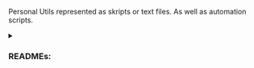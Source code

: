 Personal Utils represented as skripts or text files. As well as automation scripts.

<details>
  <summary><h3>READMEs:</h3></summary>
    <details>
      <summary>Photo Details Extracter</summary>
        Extracts detail properties from all the photos in a folder and displays them on the screen and creates a csv file.
    </details>
    <details>
      <summary>Automat for downloading database from doctor or dentist software with mail notification</summary>
        Disclaimer: Code only works for https://hippneo.kontrax.bg/
          <ol>
            <li>
              Place the file in C:\Users\user.
            </li>
            <li>
              Open cmd.
            </li>
            <li>
              Run the file.
            </li>
            <li>
              Insert a link from the doctor account.
            </li>
            <li>
              Lay back and relax while the automat do it's job. He will send you a notification on your phone when he is ready.
            </li>
          </ol>
          The bot:<br>
          Opens the Chrome browser and configures its settings for downloading,<br>
          Logs into the software,<br>
          Navigates to the database,<br>
          Sets the desired year,<br>
          Sets the desired month,<br>
          Downloads the data for the selected month and sets it to the next month,<br>
          Repeats the process for each remaining year until all the data is donwloaded.<br>
          Alerts the user by logging into the bot's Facebook account and sending a message indicating that the database for the current doctor or dentist has been successfully downloaded. 
    </details>
    <details>
        <summary>Auto PDF Uploader To Wordpress</summary>
          Uploads PDF into a plugin, then imports the PDF into an elementor gadget and repeats.<br>
          the bot:<br>
          Opens the Chrome browser,<br>
          Logs into the website,<br>
          Navigates to the plugin "PDF Poster",<br>
          Moves the first PDF file in a designated "done" folder,<br>
          Uploads the file,
          <br>Visits the specific location on the site,
          <br>Accesses Elementor and places the PDF in the desired position,
          <br>Repeats the process for each remaining PDF until they are all uploaded.
    </details>
    <details>
        <summary>Automat for Rewriting Documents</summary>
          set:<br>
          folder; number of folders; number of files in folders; number of dates to be replaced; are there files or folders that need to be skipped;<br>
          <br>the bot:<br>
          Opens the folder,<br>
          Opens the document,<br>
          Updates the years<br>
          (without changing other numeric non-year values),<br>
          Saves and prints the file,<br>
          Moves the completed folder in a designated "done" folder,<br>
          Repeats until pre-set settings are satisfied.<br>
    </details>
    <details>
      <summary>Investing Decisions Maker</summary>
      <br><img src="https://i.imgur.com/6xw0fXi.jpeg"><br><br>
        A Mamdani type fuzzy logic system with six inputs and one output. 
        It's designed to assist in investment decision-making based on various financial indicators. 
        The inputs include metrics such as revenue growth, gross profit margin, and P/E ratio, each divided into linguistic terms like "negative," "average," and "high." 
        The output, "Type of Investment," provides linguistic categories such as "avoid," "risky," "worthy," and "unicorn" based on the inputs' fuzzy logic analysis. 
        The system's rules govern the mapping between input combinations and output categories, enabling nuanced investment recommendations.<br><br>
        <img src="https://i.imgur.com/CKYVzbb.png"><br><br>
        Here i test the program with a german stock for water transportation of containers.
        It has for the past 5 years: 11.97% revenue growth, 45.29% gross margin, 31.33% operationg margin, 30.35% net margin, 9.22 P/E and -35% price.
        The program decided that it has a score of 3.13 which is between "worthy" and "unicorn".
        <img src="https://i.imgur.com/wQbCJAr.jpeg"><br><br>
        I invested €100 in it's decision for testing purposes and ended up with 30% profit after one month (not an investing advice).<br><br>
      <img src="https://i.imgur.com/KPvqp9F.png">
      <img src="https://i.imgur.com/3fT0ozF.png">
      <img src="https://i.imgur.com/eeFJViK.png">
      <img src="https://i.imgur.com/tp9VSja.png">
      <img src="https://i.imgur.com/44HFT7a.png">
      <img src="https://i.imgur.com/8NylSau.png">
      <img src="https://i.imgur.com/YQSNiGC.png">
      <img src="https://i.imgur.com/UUrnwe2.png">
      <img src="https://i.imgur.com/LauxiUx.png">
    </details>
</details>
